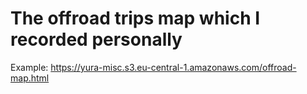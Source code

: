 # The offroad trips map which I recorded personally

Example: https://yura-misc.s3.eu-central-1.amazonaws.com/offroad-map.html
